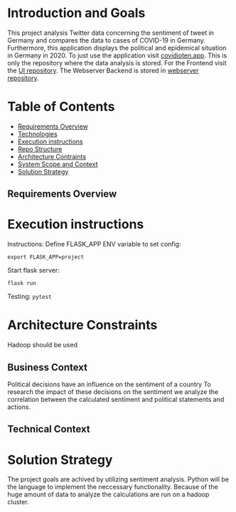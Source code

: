 # Introduction and Goals

This project analysis Twitter data concerning the sentiment of tweet in Germany and compares the data to cases of COVID-19 in Germany. Furthermore, this application displays the political and epidemical situation in Germany in 2020. To just use the application visit [covidioten.app](https://covidioten.app/#/polit).
This is only the repository where the data analysis is stored. For the Frontend visit the [UI repository](https://github.com/Covidioten/UI). 
The Webserver Backend is stored in [webserver repository](https://github.com/Covidioten/WebServer).

# Table of Contents
* [Requirements Overview](#Requirements-Overview)
* [Technologies](#technologies)
* [Execution instructions](#Execution-instructions)
* [Repo Structure](#Repo-structure)
* [Architecture Contraints](#Architecture-Contraints)
* [System Scope and Context](#System-Scope-and-Context)
* [Solution Strategy](#Solution-Strategy)

## Requirements Overview


# Execution instructions

Instructions:
Define FLASK_APP ENV variable to set config:
```
export FLASK_APP=project
```

Start flask server:
```
flask run
```

Testing:
`pytest`


# Architecture Constraints

Hadoop should be used


## Business Context

Political decisions have an influence on the sentiment of a country
To research the impact of these decisions on the sentiment we analyze the correlation between the calculated sentiment and political statements and actions.

## Technical Context


# Solution Strategy

The project goals are achived by utilizing sentiment analysis. Python will be the language to implement the neccessary functionality. Because of the huge amount of data to analyze the calculations are run on a hadoop cluster.

